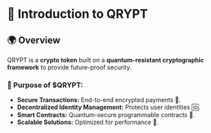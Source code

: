 # 🔑 Introduction to QRYPT  

## 🌍 Overview  
QRYPT is a **crypto token** built on a **quantum-resistant cryptographic framework** to provide future-proof security.  

### 📌 Purpose of $QRYPT:  
- **Secure Transactions:** End-to-end encrypted payments 💸.  
- **Decentralized Identity Management:** Protects user identities 🆔.  
- **Smart Contracts:** Quantum-secure programmable contracts 📜.  
- **Scalable Solutions:** Optimized for performance 🚀.  